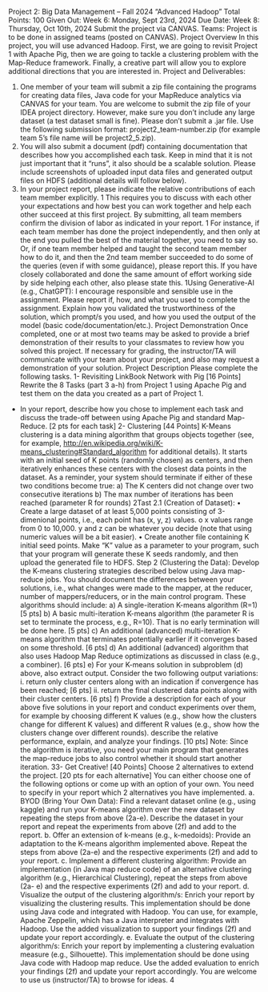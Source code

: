 Project 2: Big Data Management – Fall 2024
“Advanced Hadoop”
Total Points: 100
Given Out:
Week 6: Monday, Sept 23rd, 2024
Due Date:
Week 8: Thursday, Oct 10th, 2024
Submit the project via CANVAS.
Teams:
Project is to be done in assigned teams (posted on CANVAS).
Project Overview
In this project, you will use advanced Hadoop. First, we are going to revisit Project 1
with Apache Pig, then we are going to tackle a clustering problem with the Map-Reduce
framework. Finally, a creative part will allow you to explore additional directions that
you are interested in.
Project and Deliverables:
1. One member of your team will submit a zip file containing the programs for
creating data files, Java code for your MapReduce analytics via CANVAS for
your team. You are welcome to submit the zip file of your IDEA project
directory. However, make sure you don’t include any large dataset (a test
dataset small is fine). Please don’t submit a .jar file. Use the following submission
format: project2_team-number.zip (for example team 5’s file name will be
project2_5.zip).
2. You will also submit a document (pdf) containing documentation that describes
how you accomplished each task. Keep in mind that it is not just important that
it “runs”, it also should be a scalable solution. Please include screenshots of
uploaded input data files and generated output files on HDFS (additional details
will follow below).
3. In your project report, please indicate the relative contributions of each team
member explicitly. 1 This requires you to discuss with each other your
expectations and how best you can work together and help each other succeed
at this first project. By submitting, all team members confirm the division of
labor as indicated in your report.
1 For instance, if each team member has done the project independently, and then only at the end
you pulled the best of the material together, you need to say so. Or, if one team member helped and
taught the second team member how to do it, and then the 2nd team member succeeded to do some
of the queries (even if with some guidance), please report this. If you have closely collaborated and
done the same amount of effort working side by side helping each other, also please state this.
1Using Generative-AI (e.g., ChatGPT):
I encourage responsible and sensible use in the assignment. Please report if, how, and
what you used to complete the assignment. Explain how you validated the
trustworthiness of the solution, which prompt/s you used, and how you used the
output of the model (basic code/documentation/etc.).
Project Demonstration
Once completed, one or at most two teams may be asked to provide a brief
demonstration of their results to your classmates to review how you solved this project.
If necessary for grading, the instructor/TA will communicate with your team
about your project, and also may request a demonstration of your solution.
Project Description
Please complete the following tasks.
1- Revisiting LinkBook Network with Pig [16 Points]
Rewrite the 8 Tasks (part 3 a-h) from Project 1 using Apache Pig and test them on the
data you created as a part of Project 1.
- In your report, describe how you chose to implement each task and discuss the
trade-off between using Apache Pig and standard Map-Reduce. [2 pts for each
task]
2- Clustering [44 Points]
K-Means clustering is a data mining algorithm that groups objects together (see, for
example, http://en.wikipedia.org/wiki/K-means_clustering#Standard_algorithm for
additional details). It starts with an initial seed of K points (randomly chosen) as
centers, and then iteratively enhances these centers with the closest data points in the
dataset.
As a reminder, your system should terminate if either of these two conditions become
true:
a) The K centers did not change over two consecutive iterations
b) The max number of iterations has been reached (parameter R for rounds)
2Tast 2.1 (Creation of Dataset):
• Create a large dataset of at least 5,000 points consisting of 3-dimenional
points, i.e., each point has (x, y, z) values.
o x values range from 0 to 10,000. y and z can be whatever you decide
(note that using numeric values will be a bit easier).
• Create another file containing K initial seed points. Make “K” value as a
parameter to your program, such that your program will generate these K
seeds randomly, and then upload the generated file to HDFS.
Step 2 (Clustering the Data):
Develop the K-means clustering strategies described below using Java map-reduce
jobs. You should document the differences between your solutions, i.e., what changes
were made to the mapper, at the reducer, number of mappers/reducers, or in the
main control program. These algorithms should include:
a) A single-iteration K-means algorithm (R=1) [5 pts]
b) A basic multi-iteration K-means algorithm (the parameter R is set to
terminate the process, e.g., R=10). That is no early termination will be done
here. [5 pts]
c) An additional (advanced) multi-iteration K-means algorithm that terminates
potentially earlier if it converges based on some threshold. [6 pts]
d) An additional (advanced) algorithm that also uses Hadoop Map Reduce
optimizations as discussed in class (e.g., a combiner). [6 pts]
e) For your K-means solution in subproblem (d) above, also extract output.
Consider the two following output variations:
i. return only cluster centers along with an indication if convergence has
been reached; [6 pts]
ii. return the final clustered data points along with their cluster centers.
[6 pts]
f) Provide a description for each of your above five solutions in your report and
conduct experiments over them, for example by choosing different K
values (e.g., show how the clusters change for different K values) and different
R values (e.g., show how the clusters change over different rounds). describe
the relative performance, explain, and analyze your findings. [10 pts]
Note: Since the algorithm is iterative, you need your main program that generates the
map-reduce jobs to also control whether it should start another iteration.
33- Get Creative! [40 Points]
Choose 2 alternatives to extend the project. [20 pts for each alternative] You can either
choose one of the following options or come up with an option of your own.
You need to specify in your report which 2 alternatives you have implemented.
a. BYOD (Bring Your Own Data): Find a relevant dataset online (e.g.,
using kaggle) and run your K-means algorithm over the new dataset by
repeating the steps from above (2a-e). Describe the dataset in your report
and repeat the experiments from above (2f) and add to the report.
b. Offer an extension of k-means (e.g., k-medoids): Provide an
adaptation to the K-means algorithm implemented above. Repeat the
steps from above (2a-e) and the respective experiments (2f) and add to
your report.
c. Implement a different clustering algorithm: Provide an
implementation (in Java map reduce code) of an alternative clustering
algorithm (e.g., Hierarchical Clustering), repeat the steps from above (2a-
e) and the respective experiments (2f) and add to your report.
d. Visualize the output of the clustering algorithm/s: Enrich your report
by visualizing the clustering results. This implementation should be done
using Java code and integrated with Hadoop. You can use, for example,
Apache Zeppelin, which has a Java interpreter and integrates with
Hadoop. Use the added visualization to support your findings (2f) and
update your report accordingly.
e. Evaluate the output of the clustering algorithm/s: Enrich your report
by implementing a clustering evaluation measure (e.g., Silhouette). This
implementation should be done using Java code with Hadoop map
reduce. Use the added evaluation to enrich your findings (2f) and update
your report accordingly.
You are welcome to use us (instructor/TA) to browse for ideas.
4
